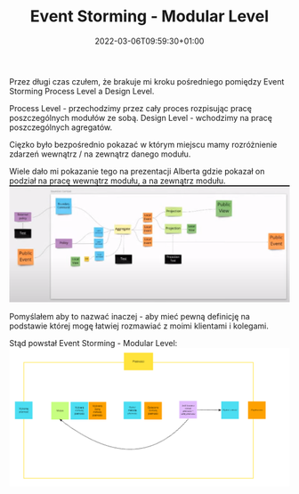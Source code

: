 ﻿---
title: "Event Storming - Modular Level"
date: 2022-03-06T09:59:30+01:00
draft: true
---

Przez długi czas czułem, że brakuje mi kroku pośredniego pomiędzy Event Storming Process Level a Design Level.

Process Level - przechodzimy przez cały proces rozpisując pracę poszczególnych modułów ze sobą.
Design Level - wchodzimy na pracę poszczególnych agregatów.

Cięzko było bezpośrednio pokazać w którym miejscu mamy rozróżnienie zdarzeń wewnątrz / na zewnątrz danego modułu.

Wiele dało mi pokazanie tego na prezentacji Alberta gdzie pokazał on podział na pracę wewnątrz modułu, a na zewnątrz modułu.
![img.png](img.png)

Pomyślałem aby to nazwać inaczej - aby mieć pewną definicję na podstawie której mogę łatwiej rozmawiać z moimi klientami i kolegami.

Stąd powstał Event Storming - Modular Level:
![](pMZ1RxqKcv.png)